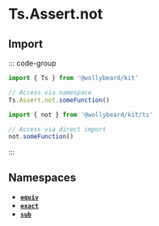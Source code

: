 # Ts.Assert.not

## Import

::: code-group

```typescript [Namespace]
import { Ts } from '@wollybeard/kit'

// Access via namespace
Ts.Assert.not.someFunction()
```

```typescript [Barrel]
import { not } from '@wollybeard/kit/ts'

// Access via direct import
not.someFunction()
```

:::

## Namespaces

- [**`equiv`**](/api/ts/assert/not/equiv)
- [**`exact`**](/api/ts/assert/not/exact)
- [**`sub`**](/api/ts/assert/not/sub)
